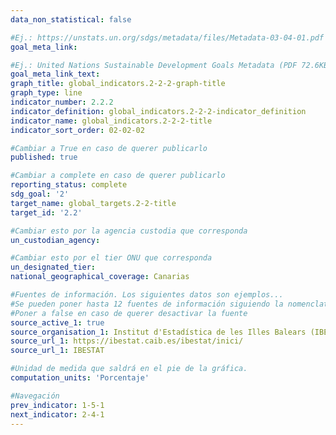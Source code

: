 ```yaml
---
data_non_statistical: false

#Ej.: https://unstats.un.org/sdgs/metadata/files/Metadata-03-04-01.pdf
goal_meta_link: 

#Ej.: United Nations Sustainable Development Goals Metadata (PDF 72.6KB)
goal_meta_link_text: 
graph_title: global_indicators.2-2-2-graph-title
graph_type: line
indicator_number: 2.2.2
indicator_definition: global_indicators.2-2-2-indicator_definition
indicator_name: global_indicators.2-2-2-title
indicator_sort_order: 02-02-02

#Cambiar a True en caso de querer publicarlo
published: true

#Cambiar a complete en caso de querer publicarlo
reporting_status: complete
sdg_goal: '2'
target_name: global_targets.2-2-title
target_id: '2.2'

#Cambiar esto por la agencia custodia que corresponda
un_custodian_agency: 

#Cambiar esto por el tier ONU que corresponda
un_designated_tier: 
national_geographical_coverage: Canarias

#Fuentes de información. Los siguientes datos son ejemplos...
#Se pueden poner hasta 12 fuentes de información siguiendo la nomenclatura source_active_N, source_organisation_N, etc.. siendo N un número del 1 al 12
#Poner a false en caso de querer desactivar la fuente
source_active_1: true
source_organisation_1: Institut d'Estadística de les Illes Balears (IBESTAT)
source_url_1: https://ibestat.caib.es/ibestat/inici/
source_url_1: IBESTAT

#Unidad de medida que saldrá en el pie de la gráfica.
computation_units: 'Porcentaje'

#Navegación
prev_indicator: 1-5-1
next_indicator: 2-4-1
---
```

